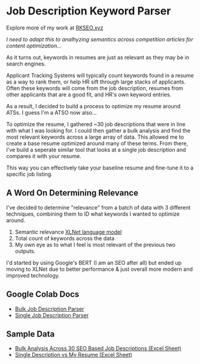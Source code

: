 # Job Description Keyword Parser
Explore more of my work at [RKSEO.xyz](https://rkseo.xyz)

_I need to adapt this to analhyzing semantics across competition articles for content optimization..._

As it turns out, keywords in resumes are just as relevant as they may be in search engines. 

Applicant Tracking Systems will typically count keywords found in a resume as a way to rank them, or help HR sift through large stacks of applicants. Often these keywords will come from the job description, resumes from other applicants that are a good fit, and HR's own keyword entries. 

As a result, I decided to build a process to optimize my resume around ATSs. I guess I'm a ATSO now also...

To optimize the resume, I gathered ~30 job descriptions that were in line with what I was looking for. I could then gather a bulk analysis and find the most relevant keywords across a large array of data. This allowed me to create a base resume optimized around many of these terms. From there, I've build a seperate similar tool that looks at a single job description and compares it with your resume. 

This way you can effectively take your baseline resume and fine-tune it to a specific job listing. 

## A Word On Determining Relevance
I've decided to determine "relevance" from a batch of data with 3 different techniques, combining them to ID what keywords I wanted to optimize around. 
1. Semantic relevance [XLNet language model](https://github.com/zihangdai/xlnet)
2. Total count of keywords across the data
3. My own eye as to what I feel is most relevant of the previous two outputs.

I'd started by using Google's BERT (I am an SEO after all) but ended up moving to XLNet due to better performance & just overall more modern and improved technology. 

## Google Colab Docs
- [Bulk Job Description Parser](https://colab.research.google.com/drive/1zKRsSsZKFX4nfdyf4KtQQP_Z7lp3ixMY?usp=sharing)
- [Single Job Description Parser](https://colab.research.google.com/drive/1HSxDGj16Kn1hdpmwEef-dNGY9lscLQqx?usp=sharing)

## Sample Data
- [Bulk Analysis Across 30 SEO Based Job Descriptions (Excel Sheet)](https://github.com/krutzar/job-description-keyword-parser/blob/main/Sample%20Data_%20SEO%20Job%20Descriptions.xlsx)
- [Single Description vs My Resume (Excel Sheet)](https://github.com/krutzar/job-description-keyword-parser/blob/main/Sample%20job_description_resume_analysis.xlsx)
